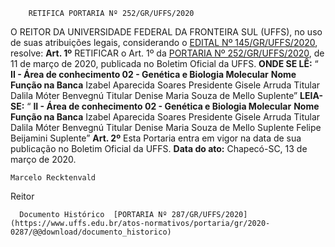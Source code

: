         RETIFICA PORTARIA Nº 252/GR/UFFS/2020  

 O REITOR DA UNIVERSIDADE FEDERAL DA FRONTEIRA SUL (UFFS), no uso de suas atribuições legais, considerando o [EDITAL Nº 145/GR/UFFS/2020](https://www.uffs.edu.br/atos-normativos/edital/gr/2020-0145), resolve:   **Art. 1º**  RETIFICAR o Art. 1º da [PORTARIA Nº 252/GR/UFFS/2020](https://www.uffs.edu.br/atos-normativos/portaria/gr/2020-0252), de 11 de março de 2020, publicada no Boletim Oficial da UFFS.   **ONDE SE LÊ:** “ **II - Área de conhecimento 02 - Genética e Biologia Molecular**     **Nome**   **Função na Banca**     Izabel Aparecida Soares   Presidente     Gisele Arruda   Titular     Dalila Móter Benvegnú   Titular     Denise Maria Souza de Mello   Suplente”       **LEIA-SE:** “ **II - Área de conhecimento 02 - Genética e Biologia Molecular**     **Nome**   **Função na Banca**     Izabel Aparecida Soares   Presidente     Gisele Arruda   Titular     Dalila Móter Benvegnú   Titular     Denise Maria Souza de Mello   Suplente     Felipe Beijamini   Suplente”       **Art. 2º**  Esta Portaria entra em vigor na data de sua publicação no Boletim Oficial da UFFS.        **Data do ato:** Chapecó-SC, 13 de março de 2020.   
 

    Marcelo Recktenvald   
 Reitor 

      Documento Histórico  [PORTARIA Nº 287/GR/UFFS/2020](https://www.uffs.edu.br/atos-normativos/portaria/gr/2020-0287/@@download/documento_historico)     
      